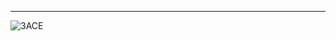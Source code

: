 ---
<img algin="left" alt="3ACE" src="https://github-readme-stats.vercel.app/api?username=3ACE-code&show_icons=true&theme=ayu-mirage&hide=issues" />
